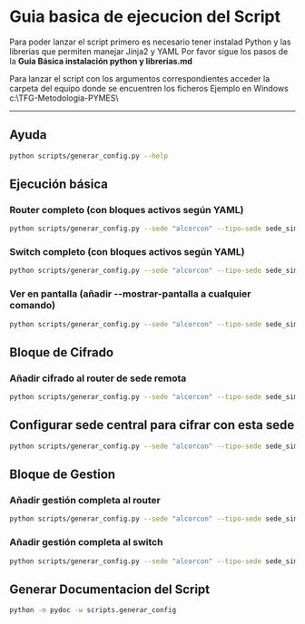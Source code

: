 # Guia basica de ejecucion del Script #
  Para poder lanzar el script primero es necesario tener instalad Python y las librerias que permiten  manejar Jinja2 y YAML
  Por favor sigue los pasos de la **Guia Básica instalación python y librerias.md**

  Para lanzar el script con los argumentos correspondientes acceder la carpeta del equipo donde se encuentren los ficheros
  Ejemplo en Windows c:\TFG-Metodologia-PYMES\

---

## Ayuda
```bash
python scripts/generar_config.py --help
```

## Ejecución básica

### Router completo (con bloques activos según YAML)
```bash
python scripts/generar_config.py --sede "alcorcon" --tipo-sede sede_simple --dispositivo router_simple
```

### Switch completo (con bloques activos según YAML)
```bash
python scripts/generar_config.py --sede "alcorcon" --tipo-sede sede_simple --dispositivo switch_acceso_simple
```

### Ver en pantalla (añadir --mostrar-pantalla a cualquier comando)
```bash
python scripts/generar_config.py --sede "alcorcon" --tipo-sede sede_simple --dispositivo router_simple --mostrar-pantalla
```

## Bloque de Cifrado

### Añadir cifrado al router de sede remota
```bash
python scripts/generar_config.py --sede "alcorcon" --tipo-sede sede_simple --dispositivo router_simple --bloque-cifrado
```

## Configurar sede central para cifrar con esta sede
```bash
python scripts/generar_config.py --sede "alcorcon" --tipo-sede sede_simple --dispositivo router_simple --bloque-sede-central-cifrado
```

## Bloque de Gestion

### Añadir gestión completa al router
```bash
python scripts/generar_config.py --sede "alcorcon" --tipo-sede sede_simple --dispositivo router_simple --bloque-gestion
```

### Añadir gestión completa al switch
```bash
python scripts/generar_config.py --sede "alcorcon" --tipo-sede sede_simple --dispositivo switch_acceso_simple --bloque-gestion
```

## Generar Documentacion del Script
```bash
python -m pydoc -w scripts.generar_config
```
